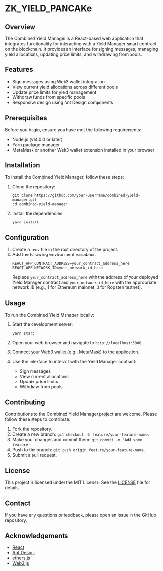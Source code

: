 # ZK_YIELD_PANCAKe

## Overview

The Combined Yield Manager is a React-based web application that integrates functionality for interacting with a Yield Manager smart contract on the blockchain. It provides an interface for signing messages, managing yield allocations, updating price limits, and withdrawing from pools.

## Features

- Sign messages using Web3 wallet integration
- View current yield allocations across different pools
- Update price limits for yield management
- Withdraw funds from specific pools
- Responsive design using Ant Design components

## Prerequisites

Before you begin, ensure you have met the following requirements:

- Node.js (v14.0.0 or later)
- Yarn package manager
- MetaMask or another Web3 wallet extension installed in your browser

## Installation

To install the Combined Yield Manager, follow these steps:

1. Clone the repository:
   ```
   git clone https://github.com/your-username/combined-yield-manager.git
   cd combined-yield-manager
   ```

2. Install the dependencies:
   ```
   yarn install
   ```

## Configuration

1. Create a `.env` file in the root directory of the project.
2. Add the following environment variables:
   ```
   REACT_APP_CONTRACT_ADDRESS=your_contract_address_here
   REACT_APP_NETWORK_ID=your_network_id_here
   ```
   Replace `your_contract_address_here` with the address of your deployed Yield Manager contract and `your_network_id_here` with the appropriate network ID (e.g., 1 for Ethereum mainnet, 3 for Ropsten testnet).

## Usage

To run the Combined Yield Manager locally:

1. Start the development server:
   ```
   yarn start
   ```

2. Open your web browser and navigate to `http://localhost:3000`.

3. Connect your Web3 wallet (e.g., MetaMask) to the application.

4. Use the interface to interact with the Yield Manager contract:
   - Sign messages
   - View current allocations
   - Update price limits
   - Withdraw from pools

## Contributing

Contributions to the Combined Yield Manager project are welcome. Please follow these steps to contribute:

1. Fork the repository.
2. Create a new branch: `git checkout -b feature/your-feature-name`.
3. Make your changes and commit them: `git commit -m 'Add some feature'`.
4. Push to the branch: `git push origin feature/your-feature-name`.
5. Submit a pull request.

## License

This project is licensed under the MIT License. See the [LICENSE](LICENSE) file for details.

## Contact

If you have any questions or feedback, please open an issue in the GitHub repository.

## Acknowledgements

- [React](https://reactjs.org/)
- [Ant Design](https://ant.design/)
- [ethers.js](https://docs.ethers.io/)
- [Web3.js](https://web3js.readthedocs.io/)
